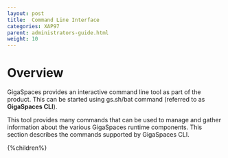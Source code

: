 ```yaml
---
layout: post
title:  Command Line Interface
categories: XAP97
parent: administrators-guide.html
weight: 10
---
```


# Overview

GigaSpaces provides an interactive command line tool as part of the product. This can be started using gs.sh/bat command (referred to as **GigaSpaces CLI**).

This tool provides many commands that can be used to manage and gather information about the various GigaSpaces runtime components. This section describes the commands supported by GigaSpaces CLI.

{%children%}
